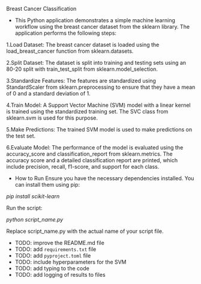 Breast Cancer Classification

* This Python application demonstrates a simple machine learning workflow using the breast cancer dataset from the sklearn library. The application performs the following steps:

1.Load Dataset: The breast cancer dataset is loaded using the load_breast_cancer function from sklearn.datasets.

2.Split Dataset: The dataset is split into training and testing sets using an 80-20 split with train_test_split from sklearn.model_selection.

3.Standardize Features: The features are standardized using StandardScaler from sklearn.preprocessing to ensure that they have a mean of 0 and a standard deviation of 1.

4.Train Model: A Support Vector Machine (SVM) model with a linear kernel is trained using the standardized training set. The SVC class from sklearn.svm is used for this purpose.

5.Make Predictions: The trained SVM model is used to make predictions on the test set.

6.Evaluate Model: The performance of the model is evaluated using the accuracy_score and classification_report from sklearn.metrics. The accuracy score and a detailed classification report are printed, which include precision, recall, f1-score, and support for each class.

* How to Run
Ensure you have the necessary dependencies installed. You can install them using pip:

*pip install scikit-learn*

Run the script:

*python script_name.py*

Replace script_name.py with the actual name of your script file.

* TODO: improve the README.md file
* TODO: add `requirements.txt` file
* TODO: add `pyproject.toml` file
* TODO: include hyperparameters for the SVM
* TODO: add typing to the code
* TODO: add logging of results to files
